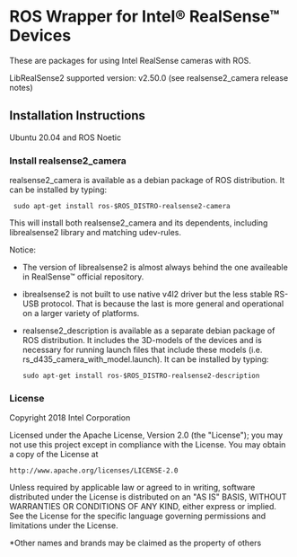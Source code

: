 ROS Wrapper for Intel® RealSense™ Devices
=================

These are packages for using Intel RealSense cameras with ROS.

LibRealSense2 supported version: v2.50.0 (see realsense2_camera release notes)


Installation Instructions
-------------------------

Ubuntu 20.04 and ROS Noetic

### Install realsense2_camera

realsense2_camera is available as a debian package of ROS distribution. It can be installed by typing:

     sudo apt-get install ros-$ROS_DISTRO-realsense2-camera

This will install both realsense2_camera and its dependents, including librealsense2 library and matching udev-rules.

Notice:

* The version of librealsense2 is almost always behind the one availeable in RealSense™ official repository.
* ibrealsense2 is not built to use native v4l2 driver but the less stable RS-USB protocol. That is because the last is more general and operational on a larger variety of platforms.
* realsense2_description is available as a separate debian package of ROS distribution. It includes the 3D-models of the devices and is necessary for running launch files that include these models (i.e. rs_d435_camera_with_model.launch). It can be installed by typing:  
            
      sudo apt-get install ros-$ROS_DISTRO-realsense2-description    
 
 
### License
 
Copyright 2018 Intel Corporation

Licensed under the Apache License, Version 2.0 (the "License"); you may not use this project except in compliance with the License. You may obtain a copy of the License at
	
	http://www.apache.org/licenses/LICENSE-2.0
	
Unless required by applicable law or agreed to in writing, software distributed under the License is distributed on an "AS IS" BASIS, WITHOUT WARRANTIES OR CONDITIONS OF ANY KIND, either express or implied. See the License for the specific language governing permissions and limitations under the License.

*Other names and brands may be claimed as the property of others
